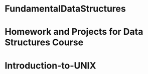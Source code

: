 # FundamentalDataStructures
# Homework and Projects for Data Structures Course
# Introduction-to-UNIX
